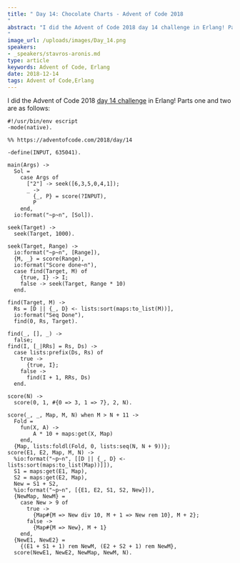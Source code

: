 ```yaml
---
title: " Day 14: Chocolate Charts - Advent of Code 2018
"
abstract: "I did the Advent of Code 2018 day 14 challenge in Erlang! Parts one and two are as follows:
"
image_url: /uploads/images/Day_14.png
speakers:
- _speakers/stavros-aronis.md
type: article
keywords: Advent of Code, Erlang
date: 2018-12-14
tags: Advent of Code,Erlang
---
```


I did the Advent of Code 2018&nbsp;<a href="https://adventofcode.com/2018/day/14">day 14 challenge</a>&nbsp;in Erlang! Parts one and two are as follows:

<pre>
<code class="language-erlang">#!/usr/bin/env escript
-mode(native).

%% https://adventofcode.com/2018/day/14

-define(INPUT, 635041).

main(Args) -&gt;
  Sol =
    case Args of
      ["2"] -&gt; seek([6,3,5,0,4,1]);
      _ -&gt;
        {_, P} = score(?INPUT),
        P
    end,
  io:format("~p~n", [Sol]).

seek(Target) -&gt;
  seek(Target, 1000).

seek(Target, Range) -&gt;
  io:format("~p~n", [Range]),
  {M, _} = score(Range),
  io:format("Score done~n"),
  case find(Target, M) of
    {true, I} -&gt; I;
    false -&gt; seek(Target, Range * 10)
  end.

find(Target, M) -&gt;
  Rs = [D || {_, D} &lt;- lists:sort(maps:to_list(M))],
  io:format("Seq Done"),
  find(0, Rs, Target).

find(_, [], _) -&gt;
  false;
find(I, [_|RRs] = Rs, Ds) -&gt;
  case lists:prefix(Ds, Rs) of
    true -&gt;
      {true, I};
    false -&gt;
      find(I + 1, RRs, Ds)
  end.

score(N) -&gt;
  score(0, 1, #{0 =&gt; 3, 1 =&gt; 7}, 2, N).

score(_, _, Map, M, N) when M &gt; N + 11 -&gt;
  Fold =
    fun(X, A) -&gt;
        A * 10 + maps:get(X, Map)
    end,
  {Map, lists:foldl(Fold, 0, lists:seq(N, N + 9))};
score(E1, E2, Map, M, N) -&gt;
  %io:format("~p~n", [[D || {_, D} &lt;- lists:sort(maps:to_list(Map))]]),
  S1 = maps:get(E1, Map),
  S2 = maps:get(E2, Map),
  New = S1 + S2,
  %io:format("~p~n", [{E1, E2, S1, S2, New}]),
  {NewMap, NewM} =
    case New &gt; 9 of
      true -&gt;
        {Map#{M =&gt; New div 10, M + 1 =&gt; New rem 10}, M + 2};
      false -&gt;
        {Map#{M =&gt; New}, M + 1}
    end,
  {NewE1, NewE2} =
    {(E1 + S1 + 1) rem NewM, (E2 + S2 + 1) rem NewM},
  score(NewE1, NewE2, NewMap, NewM, N).
 </code></pre>

&nbsp;
